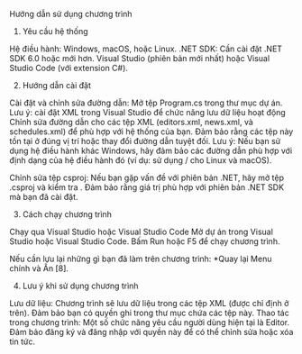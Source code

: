 Hướng dẫn sử dụng chương trình
1. Yêu cầu hệ thống

Hệ điều hành: Windows, macOS, hoặc Linux.
.NET SDK: Cần cài đặt .NET SDK 6.0 hoặc mới hơn.
Visual Studio (phiên bản mới nhất) hoặc Visual Studio Code (với extension C#).

2. Hướng dẫn cài đặt

Cài đặt và chỉnh sửa đường dẫn:
Mở tệp Program.cs trong thư mục dự án.
Lưu ý: cài đặt XML trong Visual Studio để chức năng lưu dữ liệu hoạt động
Chỉnh sửa đường dẫn cho các tệp XML (editors.xml, news.xml, và schedules.xml) để phù hợp với hệ thống của bạn. 
Đảm bảo rằng các tệp này tồn tại ở đúng vị trí hoặc thay đổi đường dẫn tuyệt đối.
Lưu ý: Nếu bạn sử dụng hệ điều hành khác Windows, hãy đảm bảo các đường dẫn phù hợp với định dạng của hệ điều hành đó (ví dụ: sử dụng / cho Linux và macOS).

Chỉnh sửa tệp csproj:
Nếu bạn gặp vấn đề với phiên bản .NET, hãy mở tệp .csproj và kiểm tra <TargetFramework>. Đảm bảo rằng giá trị phù hợp với phiên bản .NET SDK mà bạn đã cài đặt.

3. Cách chạy chương trình

Chạy qua Visual Studio hoặc Visual Studio Code
Mở dự án trong Visual Studio hoặc Visual Studio Code.
Bấm Run hoặc F5 để chạy chương trình.

Nếu cần lưu lại những gì bạn đã làm trên chương trình:
*Quay lại Menu chính và Ấn [8].

4. Lưu ý khi sử dụng chương trình

Lưu dữ liệu: Chương trình sẽ lưu dữ liệu trong các tệp XML (được chỉ định ở trên). Đảm bảo bạn có quyền ghi trong thư mục chứa các tệp này.
Thao tác trong chương trình: Một số chức năng yêu cầu người dùng hiện tại là Editor. Đảm bảo đăng ký và đăng nhập với quyền này để có thể chỉnh sửa hoặc xóa tin tức.
